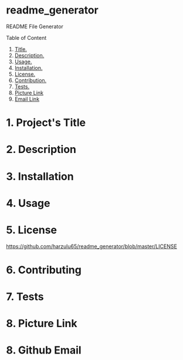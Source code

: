 # readme_generator
README File Generator

 Table of Content

1. [ Title. ](#title)
 2. [ Description. ](#desc)
 3. [ Usage. ](#usage)
 4. [ Installation. ](#install)
 5. [ License. ](#license)
 6. [ Contribution. ](#contrib)
 7. [ Tests. ](#tests)
 8. [ Picture Link](#questionsPict)
 9. [ Email Link](#questionsEmail)

 <a name=title></a>
# 1. Project's Title



 <a name=desc></a>
# 2. Description



 <a name=install></a>
# 3. Installation




 <a name=usage></a>
# 4. Usage




 <a name=licenset></a>
# 5. License

https://github.com/harzulu65/readme_generator/blob/master/LICENSE

 <a name=contrib></a>
# 6. Contributing




 <a name=tests></a>
# 7. Tests



 <a name=questionsPic></a>
# 8. Picture Link


 <a name=questionsEmail></a>
# 8. Github Email






